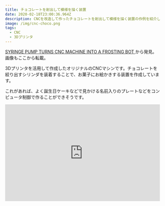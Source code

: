```yaml
---
title: チョコレートを射出して模様を描く装置
date: 2020-02-18T23:00:36.964Z
description: CNCを改造して作ったチョコレートを射出して模様を描く装置の作例を紹介します。
image: /img/cnc-choco.png
tags:
  - CNC
  - 3Dプリンタ
---
```

[SYRINGE PUMP TURNS CNC MACHINE INTO A FROSTING BOT
](https://hackaday.com/2019/06/28/syringe-pump-turns-cnc-machine-into-a-frosting-bot/)から発見。画像もここから転載。

3Dプリンタを活用して作成したオリジナルのCNCマシンです。チョコレートを絞り出すシリンダを装着することで、お菓子にお絵かきする装置を作成しています。

これがあれば、よく誕生日ケーキなどで見かける名前入りのプレートなどをコンピュータ制御で作ることができそうです。

<iframe width="100%" height="315" src="https://www.youtube.com/embed/pC4kWF_acNI" frameborder="0" allow="accelerometer; autoplay; encrypted-media; gyroscope; picture-in-picture" allowfullscreen></iframe>
